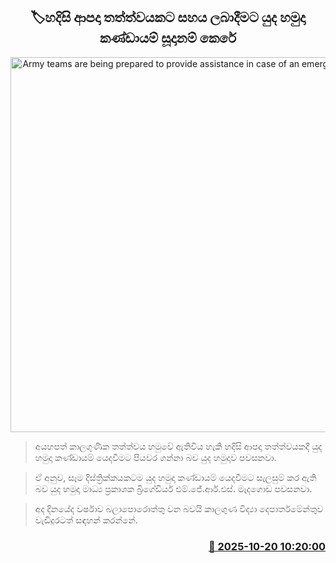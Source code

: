 <p align='center'><b><h2 align='center' title='Army teams are being prepared to provide assistance in case of an emergency disaster'>🏷හදිසි ආපදා තත්ත්වයකට සහය ලබාදීමට යුද හමුදා කණ්ඩායම් සූදානම් කෙරේ</h2></b></p>
<p align='center'><img src='https://helakuru.sgp1.cdn.digitaloceanspaces.com/esana/images/lib/flood-navy.jpg' width='600' alt='Army teams are being prepared to provide assistance in case of an emergency disaster'></p>

> අයහපත් කාලගුණික තත්ත්වය හමුවේ ඇතිවිය හැකි හදිසි ආපදා තත්ත්වයකදී යුද හමුදා කණ්ඩායම් යෙදවීමට පියවර ගන්නා බව යුද හමුදාව පවසනවා.

> ඒ අනුව‍, සෑම දිස්ත්‍රික්කයකටම යුද හමුදා කණ්ඩායම් යෙදවීමට සැලසුම් කර ඇති බව යුද හමුදා මාධ්‍ය ප්‍රකාශක බ්‍රිගේඩියර් එම්.ජේ.ආර්.එස්. මැදගොඩ පවසනවා.

> අද දිනයේද වර්ෂාව බලාපොරොත්තු වන බවයි කාලගුණ විද්‍යා දෙපාර්තමේන්තුව වැඩිදුරටත් සඳහන් කරන්නේ.



<h3 align='right'><a href='https://www.helakuru.lk/esana/p/114601/'>📅 2025-10-20 10:20:00</a></h3>
